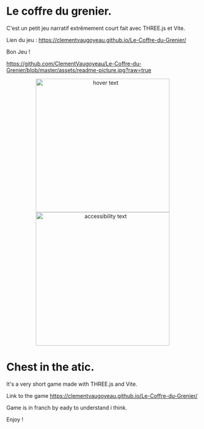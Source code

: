 # Le coffre du grenier.

C'est un petit jeu narratif extrêmement court fait avec THREE.js et Vite.

Lien du jeu : https://clementvaugoyeau.github.io/Le-Coffre-du-Grenier/

Bon Jeu !


https://github.com/ClementVaugoyeau/Le-Coffre-du-Grenier/blob/master/assets/readme-picture.jpg?raw=true

 <p align="center">
  <img src="your_relative_path_here" width="350" title="hover text">
  <img src="(https://github.com/ClementVaugoyeau/Le-Coffre-du-Grenier/blob/master/assets/readme-picture.jpg?raw=true)" width="350" alt="accessibility text">
</p>       
            
        

    

 # Chest in the atic.

It's a very short game made with THREE.js and Vite.

Link to the game https://clementvaugoyeau.github.io/Le-Coffre-du-Grenier/

Game is in franch by eady to understand i think.

Enjoy !




        
            
        

    
